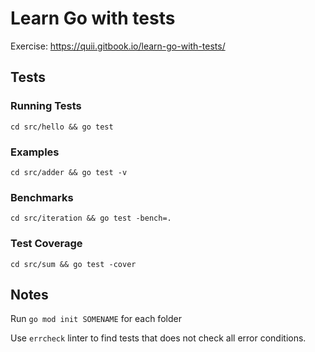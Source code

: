 # Learn Go with tests

Exercise: https://quii.gitbook.io/learn-go-with-tests/

## Tests

### Running Tests

`cd src/hello && go test`

### Examples

`cd src/adder && go test -v`

### Benchmarks

`cd src/iteration && go test -bench=.`

### Test Coverage

`cd src/sum && go test -cover`

## Notes

Run `go mod init SOMENAME` for each folder

Use `errcheck` linter to find tests that does not check all error conditions.

